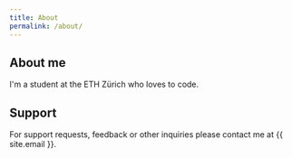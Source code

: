 ```yaml
---
title: About
permalink: /about/
---
```


## About me

I'm a student at the ETH Zürich who loves to code.

## Support

For support requests, feedback or other inquiries please
contact me at {{ site.email }}.
